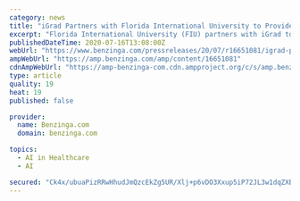 ```yaml
---
category: news
title: "iGrad Partners with Florida International University to Provide AI-Powered Student Financial Wellness Platform"
excerpt: "Florida International University (FIU) partners with iGrad to offer interactive financial literacy education to its 58,000 college students. San Diego, CA, July 16, 2020"
publishedDateTime: 2020-07-16T13:08:00Z
webUrl: "https://www.benzinga.com/pressreleases/20/07/r16651081/igrad-partners-with-florida-international-university-to-provide-ai-powered-student-financial-welln"
ampWebUrl: "https://amp.benzinga.com/amp/content/16651081"
cdnAmpWebUrl: "https://amp-benzinga-com.cdn.ampproject.org/c/s/amp.benzinga.com/amp/content/16651081"
type: article
quality: 19
heat: 19
published: false

provider:
  name: Benzinga.com
  domain: benzinga.com

topics:
  - AI in Healthcare
  - AI

secured: "Ck4x/ubuaPizRRwHhudJmQzcEkZg5UR/Xlj+p6vDO3Xxup5iP72JL3w1dqZXBR7/ZYSPimxCVWmk8f0wxS1W4NEqDBLDKiPKURgty6txnrs57ZERSEnmUoEfVxF4f4wo4YkRsYfEq+Jr2+w+53uJTZk6j6sr/UditJraIHLKrt0xEMBFW6t+uIiGc/Ise6iPknnspkB5ImKwJhNTFIG+Dfh4M01XhTiZL7M4VNG4/x2Ohw/DF/ABxUlriPzqIZp3eVota2kiMD+mFOGcVWok0z2GfUqzw3bWkFRLp+7cJC5s3aYcR4rUTiYR3L1B7xx097ZQDF4hDpu7Q9MXjh5+Pg==;SmTxl7gBR0mpjRuIiUHu9w=="
---
```


